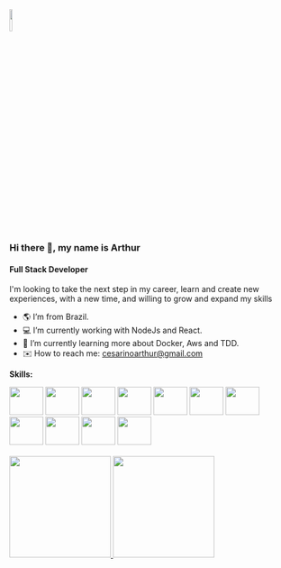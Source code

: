 <img src="https://cdn-icons-png.flaticon.com/512/1803/1803671.png" width="10%" color="white"/>

### Hi there 👋, my name is Arthur
#### Full Stack Developer


I'm looking to take the next step in my career, learn and create new experiences,
with a new time, and willing to grow and expand my skills






- 🌎 I’m from Brazil.
- 💻 I’m currently working with NodeJs and React.
- 📖 I’m currently learning more about Docker, Aws and TDD. 
- ✉️ How to reach me: cesarinoarthur@gmail.com

**Skills:** 
<br>
<div>
  <img src="https://cdn.jsdelivr.net/gh/devicons/devicon/icons/react/react-original-wordmark.svg" height="50" width="60"/>
  <img src="https://cdn.jsdelivr.net/gh/devicons/devicon/icons/html5/html5-plain-wordmark.svg" height="50" width="60"/>
  <img src="https://cdn.jsdelivr.net/gh/devicons/devicon/icons/css3/css3-plain-wordmark.svg" height="50" width="60"/>
  <img src="https://cdn.jsdelivr.net/gh/devicons/devicon/icons/typescript/typescript-original.svg" height="50" width="60"/>
  <img src="https://cdn.jsdelivr.net/gh/devicons/devicon/icons/javascript/javascript-original.svg" height="50" width="60"/>
  <img src="https://cdn.jsdelivr.net/gh/devicons/devicon/icons/nodejs/nodejs-original.svg" height="50" width="60"/>
  <img src="https://cdn.jsdelivr.net/gh/devicons/devicon/icons/postgresql/postgresql-plain-wordmark.svg" height="50" width="60"/>
  <img src="https://cdn.jsdelivr.net/gh/devicons/devicon/icons/mysql/mysql-original.svg" height="50" width="60"/>
  <img src="https://github.com/typeorm.png?s=20" height="50" width="60"/>
  <img src="https://github.com/prisma.png?s=20" height="50" width="60"/>
  <img src="https://github.com/docker.png?s=20" height="50" width="60"/>
</div>
<br>

<div>
  <a href="https://github.com/arthurfcs98">
  <img height="180em" src="https://github-readme-stats.vercel.app/api/top-langs/?username=arthurfcs98&layout=compact&langs_count=7&theme=dark"/>
  <img height="180em"src="https://github-readme-stats.vercel.app/api?username=arthurfcs98&show_icons=true&count_private=true&theme=dark&include_all_commits"/>
</div>
